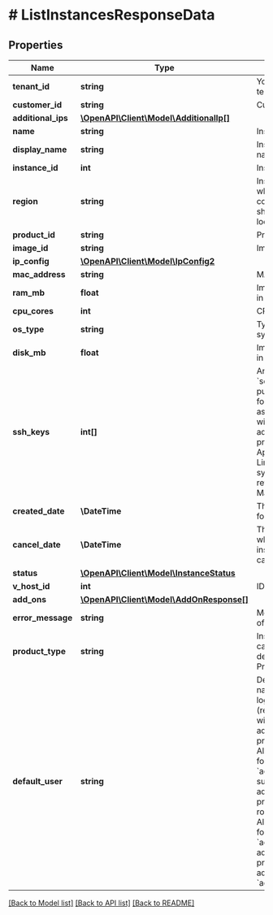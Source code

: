 # # ListInstancesResponseData

## Properties

Name | Type | Description | Notes
------------ | ------------- | ------------- | -------------
**tenant_id** | **string** | Your customer tenant id |
**customer_id** | **string** | Customer ID |
**additional_ips** | [**\OpenAPI\Client\Model\AdditionalIp[]**](AdditionalIp.md) |  |
**name** | **string** | Instance Name |
**display_name** | **string** | Instance display name |
**instance_id** | **int** | Instance ID |
**region** | **string** | Instance Region where the compute instance should be located. |
**product_id** | **string** | Product ID |
**image_id** | **string** | Image&#39;s id |
**ip_config** | [**\OpenAPI\Client\Model\IpConfig2**](IpConfig2.md) |  | [optional]
**mac_address** | **string** | MAC Address |
**ram_mb** | **float** | Image RAM size in MB |
**cpu_cores** | **int** | CPU core count |
**os_type** | **string** | Type of operating system (OS) |
**disk_mb** | **float** | Image Disk size in MB |
**ssh_keys** | **int[]** | Array of &#x60;secretId&#x60;s of public SSH keys for logging into as &#x60;defaultUser&#x60; with administrator/root privileges. Applies to Linux/BSD systems. Please refer to Secrets Management API. |
**created_date** | **\DateTime** | The creation date for the instance |
**cancel_date** | **\DateTime** | The date on which the instance will be cancelled |
**status** | [**\OpenAPI\Client\Model\InstanceStatus**](InstanceStatus.md) |  |
**v_host_id** | **int** | ID of host system |
**add_ons** | [**\OpenAPI\Client\Model\AddOnResponse[]**](AddOnResponse.md) |  |
**error_message** | **string** | Message in case of an error. | [optional]
**product_type** | **string** | Instance&#39;s category depending on Product Id |
**default_user** | **string** | Default user name created for login during (re-)installation with administrative privileges. Allowed values for Linux/BSD are &#x60;admin&#x60; (use sudo to apply administrative privileges like root) or &#x60;root&#x60;. Allowed values for Windows are &#x60;admin&#x60; (has administrative privileges like administrator) or &#x60;administrator&#x60;. |

[[Back to Model list]](../../README.md#models) [[Back to API list]](../../README.md#endpoints) [[Back to README]](../../README.md)
